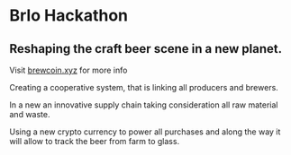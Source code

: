 # Brlo Hackathon

## Reshaping the craft beer scene in a new planet.

Visit [brewcoin.xyz](http://brewcoin.xyz/) for more info

Creating a cooperative system, that is linking all producers and brewers.

In a new an innovative supply chain taking consideration all raw material and waste.

Using a new crypto currency to power all purchases and along the way it will allow to track the beer from farm to glass.
